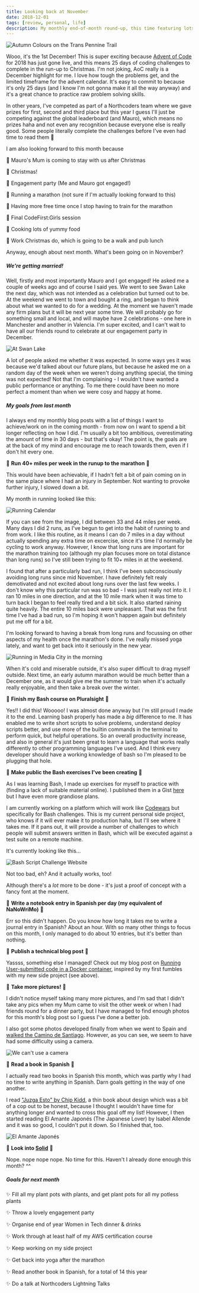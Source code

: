```yaml
---
title: Looking back at November
date: 2018-12-01
tags: [review, personal, life]
description: My monthly end-of-month round-up, this time featuring lots of running, a night at the ballet, bash shell scripting and an engagement (mine!!)
---
```


![Autumn Colours on the Trans Pennine Trail](./nov-2018/trail.png)

Wooo, it's the 1st December! This is super exciting because [Advent of Code](https://adventofcode.com/) for 2018 has just gone live, and this means 25 days of coding challenges to complete in the run-up to Christmas. I'm not joking, AoC really is a December highlight for me. I love how tough the problems get, and the limited timeframe for the advent calendar. It's easy to commit to because it's only 25 days (and I know I'm not gonna make it all the way anyway) and it's a great chance to practice raw problem solving skills.

In other years, I've competed as part of a Northcoders team where we gave prizes for first, second and third place but this year I guess I'll just be competing against the global leaderboard (and Mauro), which means no prizes haha and not even any recognition because everyone else is really good. Some people literally complete the challenges before I've even had time to read them 🤷

I am also looking forward to this month because

🔶 Mauro's Mum is coming to stay with us after Christmas

🔶 Christmas!

🔶 Engagement party (Me and Mauro got engaged!)

🔶 Running a marathon (not sure if I'm actually looking forward to this)

🔶 Having more free time once I stop having to train for the marathon

🔶 Final CodeFirst:Girls session

🔶 Cooking lots of yummy food

🔶 Work Christmas do, which is going to be a walk and pub lunch

Anyway, enough about next month. What's been going on in November?

##### We're getting married!

Well, firstly and most importantly Mauro and I got engaged! He asked me a couple of weeks ago and of course I said yes. We went to see Swan Lake the next day, which was not intended as a celebration but turned out to be. At the weekend we went to town and bought a ring, and began to think about what we wanted to do for a wedding. At the moment we haven't made any firm plans but it will be next year some time. We will probably go for something small and local, and will maybe have 2 celebrations - one here in Manchester and another in Valencia. I'm super excited, and I can't wait to have all our friends round to celebrate at our engagement party in December.

![At Swan Lake](./nov-2018/swanlake.png)

A lot of people asked me whether it was expected. In some ways yes it was because we'd talked about our future plans, but because he asked me on a random day of the week when we weren't doing anything special, the timing was not expected! Not that I'm complaining - I wouldn't have wanted a public performance or anything. To me there could have been no more perfect a moment than when we were cosy and happy at home.

##### My goals from last month

I always end my monthly blog posts with a list of things I want to achieve/work on in the coming month - from now on I want to spend a bit longer reflecting on how I did. I'm usually a bit too ambitious, overestimating the amount of time in 30 days - but that's okay! The point is, the goals are at the back of my mind and encourage me to reach towards them, even if I don't hit every one.

💎 **Run 40+ miles per week in the runup to the marathon** 💎

This would have been achievable, if I hadn't felt a bit of pain coming on in the same place where I had an injury in September. Not wanting to provoke further injury, I slowed down a bit.

My month in running looked like this:

![Running Calendar](./nov-2018/running.png)

If you can see from the image, I did between 33 and 44 miles per week. Many days I did 2 runs, as I've begun to get into the habit of running to and from work. I like this routine, as it means I can do 7 miles in a day without actually spending any extra time on excercise, since it's time I'd normally be cycling to work anyway. However, I know that long runs are important for the marathon training too (although my plan focuses more on total distance than long runs) so I've still been trying to fit 10+ miles in at the weekend.

I found that after a particularly bad run, I think I've been subconsciously avoiding long runs since mid November. I have definitely felt realy demotivated and not excited about long runs over the last few weeks. I don't know why this particular run was so bad - I was just really not into it. I ran 10 miles in one direction, and at the 10 mile mark when it was time to turn back I began to feel really tired and a bit sick. It also started raining quite heavily. The entire 10 miles back were unpleasant. That was the first time I've had a bad run, so I'm hoping it won't happen again but definitely put me off for a bit.

I'm looking forward to having a break from long runs and focussing on other aspects of my health once the marathon's done. I've really missed yoga lately, and want to get back into it seriously in the new year.

![Running in Media City in the morning](./nov-2018/mediacity.png)

When it's cold and miserable outside, it's also super difficult to drag myself outside. Next time, an early autumn marathon would be much better than a December one, as it would give me the summer to train when it's actually really enjoyable, and then take a break over the winter.

💎 **Finish my Bash course on Pluralsight** 💎

Yes!! I did this! Wooooo! I was almost done anyway but I'm still proud I made it to the end. Learning bash properly has made a _big_ difference to me. It has enabled me to write short scripts to solve problems, understand deploy scripts better, and use more of the builtin commands in the terminal to perform quick, but helpful operations. So an overall productivity increase, and also in general it's just been great to learn a language that works really differently to other programming languages I've used. And I think every developer should have a working knowledge of bash so I'm pleased to be plugging that hole.

💎 **Make public the Bash exercises I've been creating** 💎

As I was learning Bash, I made up exercises for myself to practice with (finding a lack of suitable material online). I published them in a Gist [here](https://gist.github.com/harrietty/a21ca7a0a223107f921947f66f0b3e46) but I have even more grandiose plans.

I am currently working on a platform which will work like [Codewars]() but specifically for Bash challenges. This is my current personal side project, who knows if it will ever make it to production haha, but I'll see where it takes me. If it pans out, it will provide a number of challenges to which people will submit answers written in Bash, which will be executed against a test suite on a remote machine.

It's currently looking like this...

![Bash Script Challenge Website](./nov-2018/project.png)

Not too bad, eh? And it actually works, too!

Although there's a _lot_ more to be done - it's just a proof of concept with a fancy font at the moment.

💎 **Write a notebook entry in Spanish per day (my equivalent of NaNoWriMo)** 💎

Err so this didn't happen. Do you know how long it takes me to write a journal entry in Spanish? About an hour. With so many other things to focus on this month, I only managed to do about 10 entries, but it's better than nothing.

💎 **Publish a technical blog post** 💎

Yassss, something else I managed! Check out my blog post on [Running User-submitted code in a Docker container](/blog/running-code-docker-sandbox/), inspired by my first fumbles with my new side project (see above).

💎 **Take more pictures!** 💎

I didn't notice myself taking many more pictures, and I'm sad that I didn't take any pics when my Mum came to visit the other week or when I had friends round for a dinner party, but I have managed to find enough photos for this month's blog post so I guess I've done a better job.

I also got some photos developed finally from when we went to Spain and [walked the Camino de Santiago](/blog/camino-de-santiago/). However, as you can see, we seem to have had some difficulty using a camera.

![We can't use a camera](./nov-2018/photos.png)

💎 **Read a book in Spanish** 💎

I actually read two books in Spanish this month, which was partly why I had no time to write anything in Spanish. Darn goals getting in the way of one another.

I read ["Juzga Esto" by Chip Kidd](https://www.amazon.co.uk/Juzga-Esto-Books-Chip-Kidd/dp/8492921560), a thin book about design which was a bit of a cop out to be honest, because I thought I wouldn't have time for anything longer and wanted to cross this goal off my list! However, I then started reading El Amante Japonés (The Japanese Lover) by Isabel Allende and it was so good, I couldn't put it down. So I finished that, too.

![El Amante Japonés](./nov-2018/book.png)

💎 **Look into [Solid](https://solid.mit.edu/)** 💎

Nope. nope nope nope. No time for this. Haven't I already done enough this month? ^^

##### Goals for next month

✨ Fill all my plant pots with plants, and get plant pots for all my potless plants

✨ Throw a lovely engagement party

✨ Organise end of year Women in Tech dinner & drinks

✨ Work through at least half of my AWS certification course

✨ Keep working on my side project

✨ Get back into yoga after the marathon

✨ Read another book in Spanish, for a total of 14 this year

✨ Do a talk at Northcoders Lightning Talks
